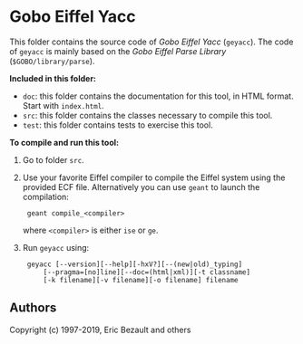 # Gobo Eiffel Yacc

This folder contains the source code of *Gobo Eiffel Yacc* (`geyacc`).
The code of `geyacc` is mainly based on the *Gobo Eiffel Parse Library*
(`$GOBO/library/parse`).

**Included in this folder:**

* `doc`: this folder contains the documentation for this tool,
  in HTML format. Start with `index.html`.
* `src`: this folder contains the classes necessary to compile this tool.
* `test`: this folder contains tests to exercise this tool.

**To compile and run this tool:**

1. Go to folder `src`.

2. Use your favorite Eiffel compiler to compile the Eiffel system using
   the provided ECF file. Alternatively you can use `geant` to launch
   the compilation:
   
        geant compile_<compiler>
       
    where `<compiler>` is either `ise` or `ge`.

3. Run `geyacc` using:

        geyacc [--version][--help][-hxV?][--(new|old)_typing]
            [--pragma=[no]line][--doc=(html|xml)][-t classname]
            [-k filename][-v filename][-o filename] filename

## Authors

Copyright (c) 1997-2019, Eric Bezault and others

